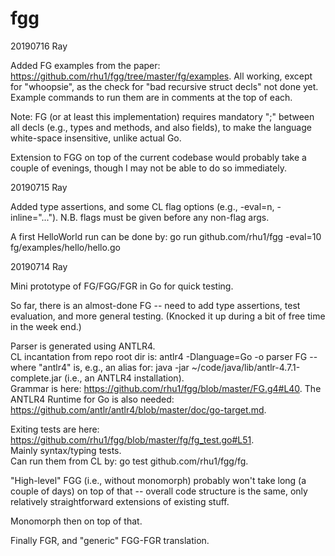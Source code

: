 # fgg

20190716 Ray

Added FG examples from the paper:
https://github.com/rhu1/fgg/tree/master/fg/examples.  All working, except for
"whoopsie", as the check for "bad recursive struct decls" not done yet.
Example commands to run them are in comments at the top of each.

Note: FG (or at least this implementation) requires mandatory ";" between all
decls (e.g., types and methods, and also fields), to make the language
white-space insensitive, unlike actual Go.

Extension to FGG on top of the current codebase would probably take a couple
of evenings, though I may not be able to do so immediately.

20190715 Ray

Added type assertions, and some CL flag options (e.g., -eval=n,
-inline="...").  N.B. flags must be given before any non-flag args.

A first HelloWorld run can be done by:
go run github.com/rhu1/fgg -eval=10 fg/examples/hello/hello.go

20190714 Ray

Mini prototype of FG/FGG/FGR in Go for quick testing.

So far, there is an almost-done FG -- need to add type assertions, test
evaluation, and more general testing.  (Knocked it up during a bit of free
time in the week end.)

Parser is generated using ANTLR4.  
CL incantation from repo root dir is: antlr4 -Dlanguage=Go -o parser FG --
where "antlr4" is, e.g., an alias for: java -jar
~/code/java/lib/antlr-4.7.1-complete.jar (i.e., an ANTLR4 installation).  
Grammar is here: https://github.com/rhu1/fgg/blob/master/FG.g4#L40. 
The ANTLR4 Runtime for Go is also needed:
https://github.com/antlr/antlr4/blob/master/doc/go-target.md.

Exiting tests are here:
https://github.com/rhu1/fgg/blob/master/fg/fg_test.go#L51.  
Mainly syntax/typing tests.  
Can run them from CL by: go test github.com/rhu1/fgg/fg.

"High-level" FGG (i.e., without monomorph) probably won't take long (a couple
of days) on top of that -- overall code structure is the same, only relatively
straightforward extensions of existing stuff.

Monomorph then on top of that.

Finally FGR, and "generic" FGG-FGR translation.
